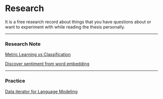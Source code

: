 # Research

It is a free research record about things that you have questions about or want to experiment with while reading the thesis personally.
___________________________

### Research Note
[Metric Learning vs Classification](https://github.com/hskimim/research/20210627, "20210627")

[Discover sentiment from word embedding](https://github.com/hskimim/research/20210816, "20210816")

____________________________

### Practice
[Data iterator for Language Modeling](https://github.com/hskimim/research/20210815, "20210815")